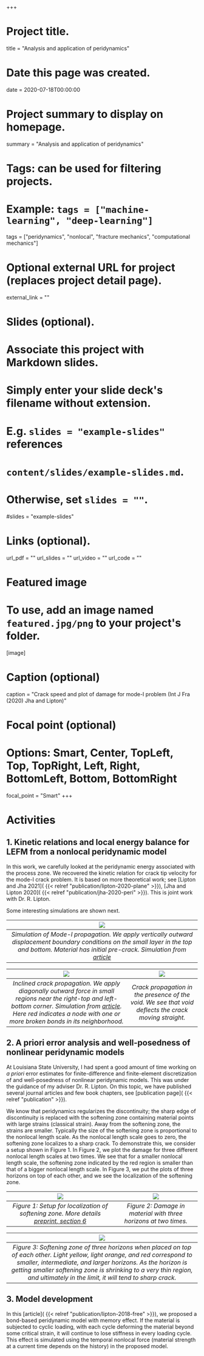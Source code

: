 +++
# Project title.
title = "Analysis and application of peridynamics"

# Date this page was created.
date = 2020-07-18T00:00:00

# Project summary to display on homepage.
summary = "Analysis and application of peridynamics"

# Tags: can be used for filtering projects.
# Example: `tags = ["machine-learning", "deep-learning"]`
tags = ["peridynamics", "nonlocal", "fracture mechanics", "computational mechanics"]

# Optional external URL for project (replaces project detail page).
external_link = ""

# Slides (optional).
#   Associate this project with Markdown slides.
#   Simply enter your slide deck's filename without extension.
#   E.g. `slides = "example-slides"` references 
#   `content/slides/example-slides.md`.
#   Otherwise, set `slides = ""`.
#slides = "example-slides"

# Links (optional).
url_pdf = ""
url_slides = ""
url_video = ""
url_code = ""


# Featured image
# To use, add an image named `featured.jpg/png` to your project's folder. 
[image]
  # Caption (optional)
  caption = "Crack speed and plot of damage for mode-I problem (Int J Fra (2020) Jha and Lipton)"
  
  # Focal point (optional)
  # Options: Smart, Center, TopLeft, Top, TopRight, Left, Right, BottomLeft, Bottom, BottomRight
  focal_point = "Smart"
+++


# Activities

## 1. Kinetic relations and local energy balance for LEFM from a nonlocal peridynamic model

In this work, we carefully looked at the peridynamic energy associated with the process zone. We recovered the kinetic relation for crack tip velocity for the mode-I crack problem. It is based on more theoretical work; see [Lipton and Jha 2021]( {{< relref "publication/lipton-2020-plane" >}}), [Jha and Lipton 2020]( {{< relref "publication/jha-2020-peri" >}}). This is joint work with Dr. R. Lipton.

Some interesting simulations are shown next.

| ![](files/mode-I_IntJFra.gif) | 
| :--: | 
| *Simulation of Mode-I propagation. We apply vertically outward displacement boundary conditions on the small layer in the top and bottom. Material has initial pre-crack. Simulation from [article](https://link.springer.com/article/10.1007/s10704-020-00480-0)* |

| ![](files/mixed_mode_alex.gif) | ![](files/crack_and_void_alex.gif) |
| :--: |  :--: | 
| *Inclined crack propagation. We apply diagonally outward force in small regions near the right-top and left-bottom corner. Simulation from [article](https://link.springer.com/article/10.1007/s42102-019-00010-0). Here red indicates a node with one or more broken bonds in its neighborhood.* | *Crack propagation in the presence of the void. We see that void deflects the crack moving straight.* |

## 2. A priori error analysis and well-posedness of nonlinear peridynamic models

At Louisiana State University, I had spent a good amount of time working on *a priori* error estimates for finite-difference and finite-element discretization of and well-posedness of nonlinear peridynamic models. This was under the guidance of my adviser Dr. R. Lipton. On this topic, we have published several journal articles and few book chapters, see [publication page]( {{< relref "publication" >}}). 

We know that peridynamics regularizes the discontinuity; the sharp edge of discontinuity is replaced with the softening zone containing material points with large strains (classical strain). Away from the softening zone, the strains are smaller. Typically the size of the softening zone is proportional to the nonlocal length scale. As the nonlocal length scale goes to zero, the softening zone localizes to a sharp crack. To demonstrate this, we consider a setup shown in Figure 1. In Figure 2, we plot the damage for three different nonlocal length scales at two times. We see that for a smaller nonlocal length scale, the softening zone indicated by the red region is smaller than that of a bigger nonlocal length scale. In Figure 3, we put the plots of three horizons on top of each other, and we see the localization of the softening zone.

| ![](files/localization/setup.png) | ![](files/localization/Z_plots.png) |
| :--: | :--: | 
| *Figure 1: Setup for localization of softening zone. More details [preprint, section 6](https://arxiv.org/abs/1908.07589)* | *Figure 2: Damage in material with three horizons at two times.* |

| ![](files/localization/Z_plots_overlap.png) | 
|:--:| 
| *Figure 3: Softening zone of three horizons when placed on top of each other. Light yellow, light orange, and red correspond to smaller, intermediate, and larger horizons. As the horizon is getting smaller softening zone is shrinking to a very thin region, and ultimately in the limit, it will tend to sharp crack.* |

## 3. Model development

In this [article]( {{< relref "publication/lipton-2018-free" >}}), we proposed a bond-based peridynamic model with memory effect. If the material is subjected to cyclic loading, with each cycle deforming the material beyond some critical strain, it will continue to lose stiffness in every loading cycle. This effect is simulated using the temporal nonlocal force (material strength at a current time depends on the history) in the proposed model.

